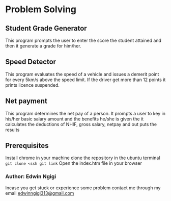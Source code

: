 # Problem Solving 
## Student Grade Generator
This program prompts the user to enter the score the student attained and then it generate a grade for him/her.

## Speed Detector
This program evaluates the speed of a vehicle and issues a demerit point for every 5km/s above the speed limit. If the driver get more than 12 points it prints licence suspended.

## Net payment
This program determines the net pay of a person. It prompts a user to key in his/her basic salary amount and the benefits he/she is given the it calculates the deductions of NHIF, gross salary, netpay and out puts the results


## Prerequisites
Install chrome in your machine
clone the repository in the ubuntu terminal ```git clone <ssh git link```
Open the index.htm file in your browser

### Author: Edwin Ngigi
Incase you get stuck or experience some problem contact me through my email edwinngigi313@gmail.com


